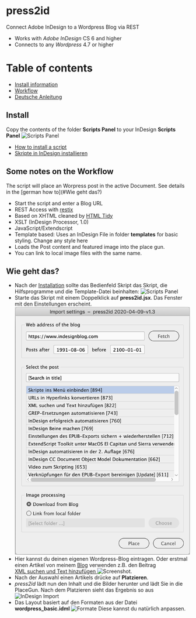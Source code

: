 # press2id
Connect Adobe InDesign to a Wordpress Blog via REST
- Works with *Adobe InDesign* CS 6 and higher
- Connects to any *Wordpress* 4.7 or higher

# Table of contents
* [Install information](#install)
* [Workflow](#some-notes-on-the-workflow)
* [Deutsche Anleitung](#wie-geht-das)



## Install
Copy the contents of the folder **Scripts Panel** to your InDesign **Scripts Panel**
![Scripts Panel](https://raw.githubusercontent.com/grefel/press2id/master/docu/assets/scriptsPanel.png)

* [How to install a script](https://indesignsecrets.com/how-to-install-scripts-in-indesign.php)
* [Skripte in InDesign installieren](https://www.publishingx.de/skripte-installieren/) 

## Some notes on the Workflow 
The script will place an Worpress post in the active Document. See details in the [german how to](#Wie geht das?)
* Start the script and enter a Blog URL
* REST Access with [restix](https://github.com/grefel/restix)
* Based on XHTML cleaned by [HTML Tidy](http://www.html-tidy.org/)
* XSLT (InDesign Processor, 1.0)
* JavaScript/Extendscript 
* Template based: Uses an InDesign File in folder **templates**  for basic styling. Change any style here
* Loads the Post content and featured image into the place gun.
* You can link to local image files with the same name.

## Wie geht das?
* Nach der [Installation](https://www.publishingx.de/skripte-installieren/) sollte das Bedienfeld Skript das Skript, die Hilfsprogramme und die Template-Datei beinhalten: ![Scripts Panel](https://raw.githubusercontent.com/grefel/press2id/master/docu/assets/scriptsPanel.png)
* Starte das Skript mit einem Doppelklick auf **press2id.jsx**. Das Fenster mit den Einstellungen erscheint. ![Importeinstellungen](https://raw.githubusercontent.com/grefel/press2id/master/docu/assets/gui.png)
* Hier kannst du deinen eigenen Wordpress-Blog eintragen. Oder erstmal einen Artikel von meinem [Blog](https://www.indesignblog.com/) verwenden z.B. den Beitrag [	
XML suchen und Text hinzufügen
](https://www.indesignblog.com/2017/05/xml-suchen-und-text-hinzufuegen/) ![Screenshot](https://raw.githubusercontent.com/grefel/press2id/master/docu/assets/blog.png).
* Nach der Auswahl einen Artikels drücke auf **Platzieren**. 
* *press2id* lädt nun den Inhalt und die Bilder herunter und lädt Sie in die PlaceGun. Nach dem Platzieren sieht das Ergebnis so aus ![InDesign Import](https://raw.githubusercontent.com/grefel/press2id/master/docu/assets/result.png)
* Das Layout basiert auf den Formaten aus der Datei **wordpress_basic.idml** ![Formate](https://raw.githubusercontent.com/grefel/press2id/master/docu/assets/styles.png) Diese kannst du natürlich anpassen.
